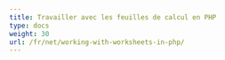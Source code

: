```yaml
---
title: Travailler avec les feuilles de calcul en PHP
type: docs
weight: 30
url: /fr/net/working-with-worksheets-in-php/
---
```



